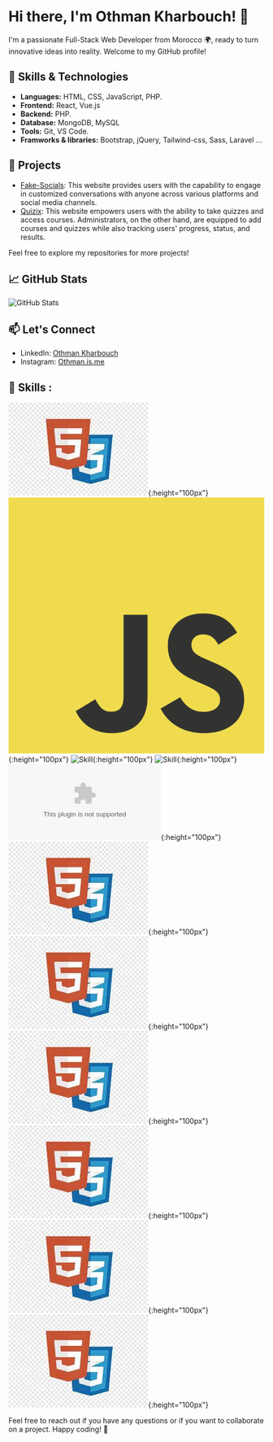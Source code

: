 # Hi there, I'm Othman Kharbouch! 👋

I'm a passionate Full-Stack Web Developer from Morocco 🌍, ready to turn innovative ideas into reality. Welcome to my GitHub profile!

## 🔧 Skills & Technologies

- **Languages:** HTML, CSS, JavaScript, PHP.
- **Frontend:** React, Vue.js
- **Backend:** PHP.
- **Database:** MongoDB, MySQL
- **Tools:** Git, VS Code.
- **Framworks & libraries:** Bootstrap, jQuery, Tailwind-css, Sass, Laravel ... 

## 🚀 Projects

- [Fake-Socials]([Fake-Socials](https://github.com/othman4dev/Fake-Socials)): This website provides users with the capability to engage in customized conversations with anyone across various platforms and social media channels.
- [Quizix]([Quizix](https://github.com/othman4dev/Quizix)): This website empowers users with the ability to take quizzes and access courses. Administrators, on the other hand, are equipped to add courses and quizzes while also tracking users' progress, status, and results.

Feel free to explore my repositories for more projects!

## 📈 GitHub Stats

![GitHub Stats](https://github-readme-stats.vercel.app/api?username=othman4dev&show_icons=true&count_private=true&hide=contribs)

## 📫 Let's Connect

- LinkedIn: [Othman Kharbouch](https://www.linkedin.com/in/othman-kharbouch/](https://www.linkedin.com/in/othman-kharbouch-ba44552a1/))
- Instagram: [Othman.is.me](https://twitter.com/your-twitter-handle](https://www.instagram.com/othman.is.me/))

## 🔧 Skills :
![Skill](./images-skills/download.jpg){:height="100px"}
![Skill](./images-skills/JavaScript-logo.png){:height="100px"}
![Skill](./images-skills/bootstrap-5-logo-icon){:height="100px"}
![Skill](./images-skills/1280px-Sass_Logo_Color.svg){:height="100px"}
![Skill](./images-skills/tailwind-css3232.logowik.com){:height="100px"}
![Skill](./images-skills/download.jpg){:height="100px"}
![Skill](./images-skills/download.jpg){:height="100px"}
![Skill](./images-skills/download.jpg){:height="100px"}
![Skill](./images-skills/download.jpg){:height="100px"}
![Skill](./images-skills/download.jpg){:height="100px"}
![Skill](./images-skills/download.jpg){:height="100px"}

Feel free to reach out if you have any questions or if you want to collaborate on a project. Happy coding! 🚀

